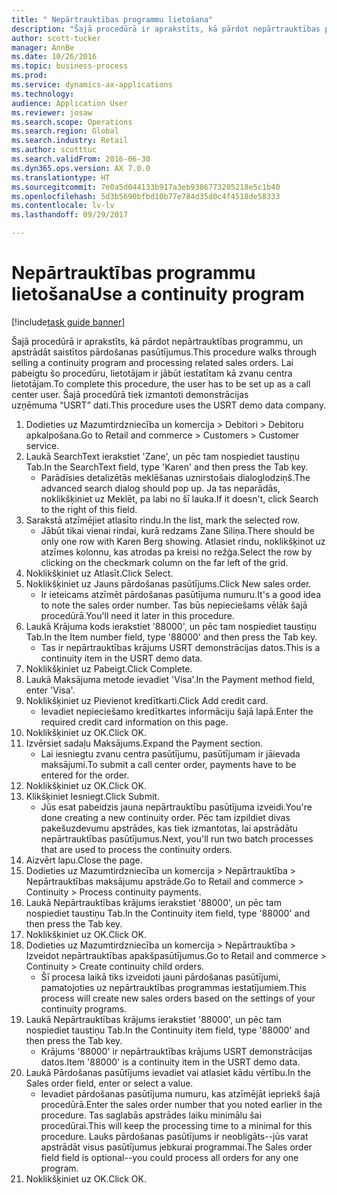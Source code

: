 ```yaml
--- 
title: " Nepārtrauktības programmu lietošana"
description: "Šajā procedūrā ir aprakstīts, kā pārdot nepārtrauktības programmu, un apstrādāt saistītos pārdošanas pasūtījumus."
author: scott-tucker
manager: AnnBe
ms.date: 10/26/2016
ms.topic: business-process
ms.prod: 
ms.service: dynamics-ax-applications
ms.technology: 
audience: Application User
ms.reviewer: josaw
ms.search.scope: Operations
ms.search.region: Global
ms.search.industry: Retail
ms.author: scotttuc
ms.search.validFrom: 2016-06-30
ms.dyn365.ops.version: AX 7.0.0
ms.translationtype: HT
ms.sourcegitcommit: 7e0a5d044133b917a3eb9386773205218e5c1b40
ms.openlocfilehash: 5d3b5690bfbd10b77e784d35d0c4f4518de58333
ms.contentlocale: lv-lv
ms.lasthandoff: 09/29/2017

---
```

# <a name="use-a-continuity-program"></a><span data-ttu-id="bce58-103"> Nepārtrauktības programmu lietošana</span><span class="sxs-lookup"><span data-stu-id="bce58-103">Use a continuity program</span></span>

[!include[task guide banner](../includes/task-guide-banner.md)]

<span data-ttu-id="bce58-104">Šajā procedūrā ir aprakstīts, kā pārdot nepārtrauktības programmu, un apstrādāt saistītos pārdošanas pasūtījumus.</span><span class="sxs-lookup"><span data-stu-id="bce58-104">This procedure walks through selling a continuity program and processing related sales orders.</span></span> <span data-ttu-id="bce58-105">Lai pabeigtu šo procedūru, lietotājam ir jābūt iestatītam kā zvanu centra lietotājam.</span><span class="sxs-lookup"><span data-stu-id="bce58-105">To complete this procedure, the user has to be set up as a call center user.</span></span> <span data-ttu-id="bce58-106">Šajā procedūrā tiek izmantoti demonstrācijas uzņēmuma “USRT” dati.</span><span class="sxs-lookup"><span data-stu-id="bce58-106">This procedure uses the USRT demo data company.</span></span>

1. <span data-ttu-id="bce58-107">Dodieties uz Mazumtirdzniecība un komercija > Debitori > Debitoru apkalpošana.</span><span class="sxs-lookup"><span data-stu-id="bce58-107">Go to Retail and commerce > Customers > Customer service.</span></span>
2. <span data-ttu-id="bce58-108">Laukā SearchText ierakstiet 'Zane', un pēc tam nospiediet taustiņu Tab.</span><span class="sxs-lookup"><span data-stu-id="bce58-108">In the SearchText field, type 'Karen' and then press the Tab key.</span></span>
    * <span data-ttu-id="bce58-109">Parādīsies detalizētās meklēšanas uznirstošais dialoglodziņš.</span><span class="sxs-lookup"><span data-stu-id="bce58-109">The advanced search dialog should pop up.</span></span> <span data-ttu-id="bce58-110">Ja tas neparādās, noklikšķiniet uz Meklēt, pa labi no šī lauka.</span><span class="sxs-lookup"><span data-stu-id="bce58-110">If it doesn't, click Search to the right of this field.</span></span>  
3. <span data-ttu-id="bce58-111">Sarakstā atzīmējiet atlasīto rindu.</span><span class="sxs-lookup"><span data-stu-id="bce58-111">In the list, mark the selected row.</span></span>
    * <span data-ttu-id="bce58-112">Jābūt tikai vienai rindai, kurā redzams Zane Siliņa.</span><span class="sxs-lookup"><span data-stu-id="bce58-112">There should be only one row with Karen Berg showing.</span></span> <span data-ttu-id="bce58-113">Atlasiet rindu, noklikšķinot uz atzīmes kolonnu, kas atrodas pa kreisi no režģa.</span><span class="sxs-lookup"><span data-stu-id="bce58-113">Select the row by clicking on the checkmark column on the far left of the grid.</span></span>  
4. <span data-ttu-id="bce58-114">Noklikšķiniet uz Atlasīt.</span><span class="sxs-lookup"><span data-stu-id="bce58-114">Click Select.</span></span>
5. <span data-ttu-id="bce58-115">Noklikšķiniet uz Jauns pārdošanas pasūtījums.</span><span class="sxs-lookup"><span data-stu-id="bce58-115">Click New sales order.</span></span>
    * <span data-ttu-id="bce58-116">Ir ieteicams atzīmēt pārdošanas pasūtījuma numuru.</span><span class="sxs-lookup"><span data-stu-id="bce58-116">It's a good idea to note the sales order number.</span></span> <span data-ttu-id="bce58-117">Tas būs nepieciešams vēlāk šajā procedūrā.</span><span class="sxs-lookup"><span data-stu-id="bce58-117">You'll need it later in this procedure.</span></span>  
6. <span data-ttu-id="bce58-118">Laukā Krājuma kods ierakstiet '88000', un pēc tam nospiediet taustiņu Tab.</span><span class="sxs-lookup"><span data-stu-id="bce58-118">In the Item number field, type '88000' and then press the Tab key.</span></span>
    * <span data-ttu-id="bce58-119">Tas ir nepārtrauktības krājums USRT demonstrācijas datos.</span><span class="sxs-lookup"><span data-stu-id="bce58-119">This is a continuity item in the USRT demo data.</span></span>  
7. <span data-ttu-id="bce58-120">Noklikšķiniet uz Pabeigt.</span><span class="sxs-lookup"><span data-stu-id="bce58-120">Click Complete.</span></span>
8. <span data-ttu-id="bce58-121">Laukā Maksājuma metode ievadiet 'Visa'.</span><span class="sxs-lookup"><span data-stu-id="bce58-121">In the Payment method field, enter 'Visa'.</span></span>
9. <span data-ttu-id="bce58-122">Noklikšķiniet uz Pievienot kredītkarti.</span><span class="sxs-lookup"><span data-stu-id="bce58-122">Click Add credit card.</span></span>
    * <span data-ttu-id="bce58-123">Ievadiet nepieciešamo kredītkartes informāciju šajā lapā.</span><span class="sxs-lookup"><span data-stu-id="bce58-123">Enter the required credit card information on this page.</span></span>  
10. <span data-ttu-id="bce58-124">Noklikšķiniet uz OK.</span><span class="sxs-lookup"><span data-stu-id="bce58-124">Click OK.</span></span>
11. <span data-ttu-id="bce58-125">Izvērsiet sadaļu Maksājums.</span><span class="sxs-lookup"><span data-stu-id="bce58-125">Expand the Payment section.</span></span>
    * <span data-ttu-id="bce58-126">Lai iesniegtu zvanu centra pasūtījumu, pasūtījumam ir jāievada maksājumi.</span><span class="sxs-lookup"><span data-stu-id="bce58-126">To submit a call center order, payments have to be entered for the order.</span></span>  
12. <span data-ttu-id="bce58-127">Noklikšķiniet uz OK.</span><span class="sxs-lookup"><span data-stu-id="bce58-127">Click OK.</span></span>
13. <span data-ttu-id="bce58-128">Klikšķiniet Iesniegt.</span><span class="sxs-lookup"><span data-stu-id="bce58-128">Click Submit.</span></span>
    * <span data-ttu-id="bce58-129">Jūs esat pabeidzis jauna nepārtrauktību pasūtījuma izveidi.</span><span class="sxs-lookup"><span data-stu-id="bce58-129">You're done creating a new continuity order.</span></span> <span data-ttu-id="bce58-130">Pēc tam izpildiet divas pakešuzdevumu apstrādes, kas tiek izmantotas, lai apstrādātu nepārtrauktības pasūtījumus.</span><span class="sxs-lookup"><span data-stu-id="bce58-130">Next, you'll run two batch processes that are used to process the continuity orders.</span></span>  
14. <span data-ttu-id="bce58-131">Aizvērt lapu.</span><span class="sxs-lookup"><span data-stu-id="bce58-131">Close the page.</span></span>
15. <span data-ttu-id="bce58-132">Dodieties uz Mazumtirdzniecība un komercija > Nepārtrauktība > Nepārtrauktības maksājumu apstrāde.</span><span class="sxs-lookup"><span data-stu-id="bce58-132">Go to Retail and commerce > Continuity > Process continuity payments.</span></span>
16. <span data-ttu-id="bce58-133">Laukā Nepārtrauktības krājums ierakstiet '88000', un pēc tam nospiediet taustiņu Tab.</span><span class="sxs-lookup"><span data-stu-id="bce58-133">In the Continuity item field, type '88000' and then press the Tab key.</span></span>
17. <span data-ttu-id="bce58-134">Noklikšķiniet uz OK.</span><span class="sxs-lookup"><span data-stu-id="bce58-134">Click OK.</span></span>
18. <span data-ttu-id="bce58-135">Dodieties uz Mazumtirdzniecība un komercija > Nepārtrauktība > Izveidot nepārtrauktības apakšpasūtījumus.</span><span class="sxs-lookup"><span data-stu-id="bce58-135">Go to Retail and commerce > Continuity > Create continuity child orders.</span></span>
    * <span data-ttu-id="bce58-136">Šī procesa laikā tiks izveidoti jauni pārdošanas pasūtījumi, pamatojoties uz nepārtrauktības programmas iestatījumiem.</span><span class="sxs-lookup"><span data-stu-id="bce58-136">This process will create new sales orders based on the settings of your continuity programs.</span></span>  
19. <span data-ttu-id="bce58-137">Laukā Nepārtrauktības krājums ierakstiet '88000', un pēc tam nospiediet taustiņu Tab.</span><span class="sxs-lookup"><span data-stu-id="bce58-137">In the Continuity item field, type '88000' and then press the Tab key.</span></span>
    * <span data-ttu-id="bce58-138">Krājums '88000' ir nepārtrauktības krājums USRT demonstrācijas datos.</span><span class="sxs-lookup"><span data-stu-id="bce58-138">Item '88000' is a continuity item in the USRT demo data.</span></span>  
20. <span data-ttu-id="bce58-139">Laukā Pārdošanas pasūtījums ievadiet vai atlasiet kādu vērtību.</span><span class="sxs-lookup"><span data-stu-id="bce58-139">In the Sales order field, enter or select a value.</span></span>
    * <span data-ttu-id="bce58-140">Ievadiet pārdošanas pasūtījuma numuru, kas atzīmējāt iepriekš šajā procedūrā.</span><span class="sxs-lookup"><span data-stu-id="bce58-140">Enter the sales order number that you noted earlier in the procedure.</span></span> <span data-ttu-id="bce58-141">Tas saglabās apstrādes laiku minimālu šai procedūrai.</span><span class="sxs-lookup"><span data-stu-id="bce58-141">This will keep the processing time to a minimal for this procedure.</span></span> <span data-ttu-id="bce58-142">Lauks pārdošanas pasūtījums ir neobligāts--jūs varat apstrādāt visus pasūtījumus jebkurai programmai.</span><span class="sxs-lookup"><span data-stu-id="bce58-142">The Sales order field field is optional--you could process all orders for any one program.</span></span>  
21. <span data-ttu-id="bce58-143">Noklikšķiniet uz OK.</span><span class="sxs-lookup"><span data-stu-id="bce58-143">Click OK.</span></span>


